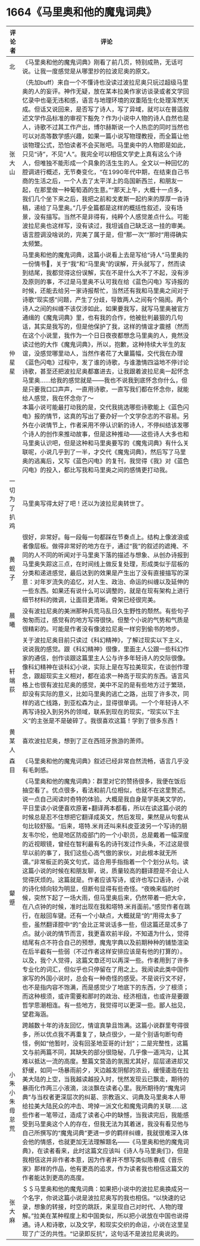 # 1664《马里奥和他的魔鬼词典》

评论者 | 评论 |
|---|---|
北|《马里奥和他的魔鬼词典》刚看了前几页，特别成熟，无话可说。让我一度感觉是从哪里抄的拉波尼奥的原文。
张大山|（先加buff）来自一个不懂诗也没读过波拉尼奥只玩过超级马里奥的人的妄评。神作无疑，放在某本拉美作家访谈录或者文学回忆录中也毫无违和感，语言与地理环境的双重陌生化处理浑然天成。但话又说回来，是否写了诗人，写了异域，就可以在普适叙述文学作品标准的审视下豁免？作为小说中人物的诗人自然也是人，诗歌不过其工作产出，博尔赫斯说一个人热恋的同时当然也可以对高等数学感兴趣，如果一篇小说写物理教授，而全篇让他谈物理公式，恐怕读者不会买账吧。马里奥中的人物即是如此，只见“诗”，不见“人”。我完全可以相信文学史上真有这么个诗人，但唯独不能形成一个具象的活生生的人。全文以一种回忆的腔调进行概述，无节奏变化，“在1990年代中期，在结束自己书商的生活之后，一个人去了太平洋上的岛国新西兰，和朋友一起，在那里做一种葡萄酒的生意。”“那天上午，大概十一点多，我们几个坐下来之后，我把之前和戈麦斯一起约来的厚厚一沓诗稿，递给了马里奥。”几乎全篇都是这样的概括性叙述，没有场景，没有描写。当然不是非得有，纯粹个人感觉差点什么。可能波拉尼奥也这样写，没有读过，我坦诚自己缺乏这一挂的审美。语言腔调没啥说的，完美了属于是，但“那一次”“那时”用得确实太频繁。
仲星星|马里奥和他的魔鬼词典，这篇小说看上去是写给“诗人”马里奥的一份情书💌，关于“我”和“马里奥”的误解，开头就写了，然而读到结尾，我都觉得这份误解，实在不是什么大不了不起，没有涉及原则的事，不过是马里奥不认可我在给《蓝色闪电》写诗报的时候，还能去给另一家诗报帮忙，当然还有我和马里奥之间对于诗歌“现实感”问题，产生了分歧，导致两人之间有个隔阂。两个诗人之间的纠缠不该仅涉如此，如果要我写，就写马里奥被官方通缉的《魔鬼词典》里，也有我的合作，他被批判最狠的几句话，其实是我写的，但是他保护了我，这样的情谊才震撼（然而在这个小说里，我作为一个日日夜夜都想念马里奥的人，竟然没读过他的大作《魔鬼词典》，所以，抱歉，这种持续大半生的友谊，没感觉哪里动人，当然作者花了大量篇幅，交代我在办理《蓝色闪电》过程中，发了谁的诗歌，与谁激情四溢地不停讨论诗歌，甚至还把波拉尼奥都塞进去，让我跟着波拉尼奥一起怀念马里奥……给我的感觉就是——我也不说我到底怀念你什么，但是只要我口口声声，一直用诗歌，一直写我们都在怀念你，就能给人感觉，我在怀念你了～ <br /> 本篇小说可能最打动我的是，交代我挑选哪些诗歌能上《蓝色闪电》报的情节，这真的写出了要办好一个文学杂志的不容易。另外在小说情节上，作者采用不停认识新的诗人，不停纠结该发哪个诗人的创作来推动故事，但是这种推动——这些诗人大多也和马里奥认识吧，但是这种和马里奥要写的《魔鬼词典》有什么关联呢，小说几乎到了一半，才交代《魔鬼词典》，然后写了马里奥的逃离后，又写《蓝色闪电》的复刊，我觉得《我》对《蓝色闪电》的投入，都比写我和马里奥之间的感情更打动我。
一切为了扒鸡|马里奥写得太好了吧！还以为波拉尼奥转世了。
黄蚬子|很好，非常好。每一段每一句都踩在节奏点上。结构上像波浪或者像层板。做得非常好的地方在于，通过“我”的叙述的遮掩、不同的人不同的听闻对于马里奥下落的描述与想象、从创办诗报到马里奥失踪这三点，在时间线上做反复处理，形成类似于层板的分类和递进感觉，最后达到的效果是产生出了没有直接描写的深意：对年岁流失的追忆，对人生、政治、命运的纠缠以及延伸的一些东西。如果还有说什么可以调整的，就是在现有架构上进行细节材料的微调，让面目更清晰。骨架已经很完美。
晨曦|没有波拉尼奥的美洲那种兵荒马乱日久生野性的颓然。有些句子匆匆而过，感觉有的地方写得很快。但整个小说的气势和气质是很精彩的。可能是作者没有像波拉尼奥一样穷到偷书的地步。
轩端荻|关于波拉尼奥目前只读过《科幻精神》，了解过现实以下主义，说说我的感觉。跟《科幻精神》很像，里面主人公跟一些科幻作家的通信，创作谈跟这篇里主人公与许多年轻诗人的交际很像。像科幻精神在谈科幻小说，实际上是在写拉美现实，在谈创作理念，跟超现实主义相对，都在追求一种高于现实的东西。语言风格上也很有波拉尼奥的感觉，美中不足的是有些地方过于繁琐，却没有实际的意义，比如马里奥的逃亡之路，出现了许多次，同样的逃亡线路，到亚松森为止，显得很单调。一个个年轻诗人不再写诗投入到另外的领域，联系到现在的现实，“现实以下主义”的主张是不是破碎了。我很喜欢这篇！学到了很多东西！
黄某人|喜欢波拉尼奥，想到了正在西班牙旅游的萧师。
森目|《马里奥和他的魔鬼词典》叙述已经非常自然流畅，语言几乎没有毛刺感。
颦蹙|《马里奥和他的魔鬼词典》：群里对它的赞扬很多，我便在饭后抽空看了。优点很多，看法和前几位相似，也就不在这里赘述。说一点自己阅读时奇特的体验。大概是我自身是学英美文学的，平日里读小说便喜欢原著+翻译两本都看，所以在读这篇小说的时候总是忍不住想把它翻译成英文，然后发现，果然是从句套从句比较舒服。“后来，塔特.米肖还叫来科皮亚波另一个写诗的朋友韦尔伦，他是地区防疫部门的一个小职员，总是戴着一幅深度的近视眼镜，曾经在智利最有名的诗刊发过作头条，不过这是很早以前的事了，我们这些心高气傲的家伙，对此根本就无所谓。”非常板正的英文句式，适合用手指指着一个个划分从句。读这篇小说的时候在和朋友聊，说，质量较高的翻译腔是不会让人觉得厌烦的。这篇就是。作者应该写诗，或许也写口语诗，小说的诗化倾向较为明显，但断句显得有些奇怪。“夜晚来临的时候，突然下起了一场大雨，但马里奥后来，仍然带着一把大伞，在八点钟的时候，准时出现在我和塔特.米肖面前。”感觉作者在跳行，在敲回车键。还有一个小缺点，大概就是“的”用得太多了些，虽然翻译腔中“的”会比正常说话多一些，但这篇还是忒多了点。就小说的情节而言，我更喜欢前半段，不知道为什么，觉得结尾有点不符合自己的预想，魔鬼字典以及前期种种的铺垫渲染在后半截有一些弱（不过作者这样安排应该是有他的打算的）。以及，我个人觉得，这篇文章还可以再深一些。作者用到了许多专业化的词汇，但似乎也只停留在了用之上。我阅读此类中国作家写的外国小说时，总会有一种奇怪的感受。不是说行文不好，也不是指内容不饱满，而是感觉少了地底下的东西，少了根须；而这种根须，或许需要和那时的政治、经济相连，也或许是要跟哲学思潮相连。有一些地方，我觉得可以更深一些。鄙人拙见，望君海涵。
小朱小朱毋怠荒|跨越数十年的诗友回忆，情谊真挚且饱满。这篇小说群里夸得很多，所以优点我不再重复了，缺点很少，一是个别语句断句奇怪，例如“他暂时，没有回圣地亚哥的计划”；二是完整性，这篇文与前两篇不同，其缺失的部分很隐秘，几乎像一道鸿沟，让其难以抵达一流的高度。整篇文营造的氛围尤其好，层层递进却又舒缓，如同一场暴雨前夕，天边越发阴郁的浓云，缓慢逶迤在拉美大陆的上空，当我越读越投入时，恍然发现云已飘走，期待的暴雨化作两三小液滴，淡淡飘在读者心里。我所期待的“魔鬼词典”与当权者更深层次的纠葛、宗教涵义、词典及马里奥本人带给拉美大陆民众的冲击、垮掉一派文化和魔鬼词典的关联……这些作者一笔带过，造成了读者心中的缺憾，当我读完后，我能感受到马里奥这个人的存在，但我无法为其着迷，我没有看见他与自己所撰写的“魔鬼词典”更进一步的羁绊纠缠，我就很难深入体会他的情感，也就更加无法理解题名——《马里奥和他的魔鬼词典》，在读者看来，此时这篇文应该叫《诗人与马里奥们》，但是我相信这并非作者本意，因为作者并不想写类似陈春成《音乐家》那样的作品，他有更高的追求，作为读者我也相信这篇文的作者能达到更高的高度。
张大麻|＄＄马里奥和他的魔鬼词典：如果把小说中的波拉尼奥换成另一个名字，你说这篇小说是波拉尼奥写的我也相信。“以快速的记录，想象的转接，时空的跳跃，来呈现自己对时代、人物的理解。”拉美在某种程度上和中国类似，所以把小说放在中国也说得通。诗人和诗歌，以及文学，和现实交织的命运，小说在这里呈现了广泛的共性。“记录即反抗”，这句话不是波拉尼奥说的。